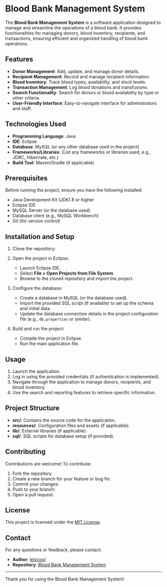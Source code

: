 # Blood Bank Management System

The **Blood Bank Management System** is a software application designed to manage and streamline the operations of a blood bank. It provides functionalities for managing donors, blood inventory, recipients, and transactions, ensuring efficient and organized handling of blood bank operations.

## Features

- **Donor Management**: Add, update, and manage donor details.
- **Recipient Management**: Record and manage recipient information.
- **Blood Inventory**: Track blood types, availability, and stock levels.
- **Transaction Management**: Log blood donations and transfusions.
- **Search Functionality**: Search for donors or blood availability by type or other criteria.
- **User-Friendly Interface**: Easy-to-navigate interface for administrators and staff.

## Technologies Used

- **Programming Language**: Java
- **IDE**: Eclipse
- **Database**: MySQL (or any other database used in the project)
- **Frameworks/Libraries**: (List any frameworks or libraries used, e.g., JDBC, Hibernate, etc.)
- **Build Tool**: Maven/Gradle (if applicable)

## Prerequisites

Before running the project, ensure you have the following installed:

- Java Development Kit (JDK) 8 or higher
- Eclipse IDE
- MySQL Server (or the database used)
- Database client (e.g., MySQL Workbench)
- Git (for version control)

## Installation and Setup

1. Clone the repository:
2. Open the project in Eclipse:
   - Launch Eclipse IDE.
   - Select **File > Open Projects from File System**.
   - Browse to the cloned repository and import the project.

3. Configure the database:
   - Create a database in MySQL (or the database used).
   - Import the provided SQL script (if available) to set up the schema and initial data.
   - Update the database connection details in the project configuration file (e.g., `db.properties` or similar).

4. Build and run the project:
   - Compile the project in Eclipse.
   - Run the main application file.

## Usage

1. Launch the application.
2. Log in using the provided credentials (if authentication is implemented).
3. Navigate through the application to manage donors, recipients, and blood inventory.
4. Use the search and reporting features to retrieve specific information.

## Project Structure

- **src/**: Contains the source code for the application.
- **resources/**: Configuration files and assets (if applicable).
- **lib/**: External libraries (if applicable).
- **sql/**: SQL scripts for database setup (if provided).

## Contributing

Contributions are welcome! To contribute:

1. Fork the repository.
2. Create a new branch for your feature or bug fix:
3. Commit your changes:
4. Push to your branch:
5. Open a pull request.

## License

This project is licensed under the [MIT License](LICENSE).

## Contact

For any questions or feedback, please contact:

- **Author**: [leizcool](https://github.com/leizcool)
- **Repository**: [Blood Bank Management System](https://github.com/leizcool/Blood-Bank-Management-System)

---

Thank you for using the Blood Bank Management System!
